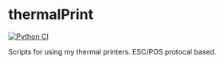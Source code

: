 # thermalPrint

[![Python CI](https://github.com/mikeybob/thermalPrint/actions/workflows/python.yml/badge.svg)](https://github.com/mikeybob/thermalPrint/actions/workflows/python.yml)

Scripts for using my thermal printers. ESC/POS protocal based.
